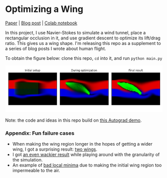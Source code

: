 # Optimizing a Wing

[Paper](https://greydanus.github.io/2020/10/14/optimizing-a-wing/) | [Blog post](https://greydanus.github.io/2020/10/14/optimizing-a-wing/) | [Colab notebook](https://colab.research.google.com/drive/1RTsSyr7B3THKVGp_44Oyh7rxBriOHzJ7)

In this project, I use Navier-Stokes to simulate a wind tunnel, place a rectangular occlusion in it, and use gradient descent to optimize its lift/drag ratio. This gives us a wing shape. I'm releasing this repo as a supplement to a series of blog posts I wrote about human flight.

To obtain the figure below: clone this repo, `cd` into it, and run `python main.py `

![optimize_wing.png](optimize_wing.png)

Note: the code and ideas in this repo build on [this Autograd demo](https://github.com/HIPS/autograd/blob/master/examples/fluidsim/wing.png).

### Appendix: Fun failure cases

* When making the wing region longer in the hopes of getting a wider wing, I got a surprising result: [two wings](https://drive.google.com/file/d/1rwnlMd6etLoWvdqvyOeOcQY5cERk7YmS/view?usp=sharing).
* I got [an even wackier result](https://drive.google.com/file/d/1aq-Cxvg4xwH7MOD4VJ57bUNimwx41L_2/view?usp=sharing) while playing around with the granularity of the simulation.
* An example of [bad local minima](https://drive.google.com/file/d/1hBEOMML5QKRj-M0dE1Fiz0Y829loHzo8/view?usp=sharing) due to making the initial wing region too impermeable to the air.